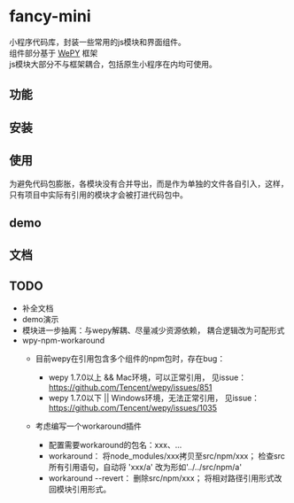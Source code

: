 # fancy-mini
小程序代码库，封装一些常用的js模块和界面组件。  
组件部分基于 [WePY](https://tencent.github.io/wepy/) 框架  
js模块大部分不与框架耦合，包括原生小程序在内均可使用。

## 功能

## 安装

## 使用
为避免代码包膨胀，各模块没有合并导出，而是作为单独的文件各自引入，这样，只有项目中实际有引用的模块才会被打进代码包中。

## demo


## 文档

## TODO
- 补全文档
- demo演示
- 模块进一步抽离：与wepy解耦、尽量减少资源依赖， 耦合逻辑改为可配形式
- wpy-npm-workaround
    + 目前wepy在引用包含多个组件的npm包时，存在bug：  
	    - wepy 1.7.0以上 && Mac环境，可以正常引用， 见issue：https://github.com/Tencent/wepy/issues/851
	    - wepy 1.7.0以下 || Windows环境，无法正常引用， 见issue：https://github.com/Tencent/wepy/issues/1035  

    + 考虑编写一个workaround插件
	    - 配置需要workaround的包名：xxx、...
	    - workaround： 将node_modules/xxx拷贝至src/npm/xxx； 检查src所有引用语句，自动将 'xxx/a' 改为形如'../../src/npm/a'
	    - workaround --revert： 删除src/npm/xxx； 将相对路径引用形式改回模块引用形式。
